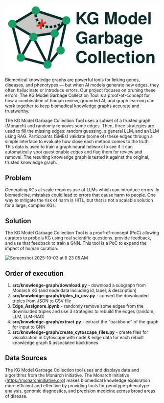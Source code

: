 ![KG-LLM/Model Garbage Collection](logo.svg)

Biomedical knowledge graphs are powerful tools for linking genes, diseases, and phenotypes — but when AI models generate new edges, they often hallucinate or introduce errors. Our project focuses on pruning these errors. The KG Model Garbage Collection Tool is a proof-of-concept for how a combination of human review, grounded AI, and graph learning can work together to keep biomedical knowledge graphs accurate and trustworthy.

The KG Model Garbage Collection Tool uses a subset of a trusted graph (Monarch) and randomly removes some edges.  Then, three strategies are used to fill the missing edges: random guessing, a general LLM, and an LLM using RAG. Participants (SMEs) validate (some of) these edges through a simple interface to evaluate how close each method comes to the truth. This data is used to train a graph neural network to see if it can automatically spot questionable edges and flag them for review and removal. The resulting knowledge graph is tested it against the original, trusted knowledge graph. 

## Problem
Generating KGs at scale requires use of LLMs which can introduce errors. In biomedicine, mistakes could lead to errors that cause harm to people. One way to mitigate the risk of harm is HITL, but that is not a scalable solution for a large, complex KGs. 

## Solution
The KG Model Garbage Collection Tool is a proof-of-concept (PoC) allowing curators to probe a KG using real scientific questions, provide feedback, and use that feedback to train a GNN. This tool is a PoC to expand the impact of human curation.

<img width="561" height="518" alt="Screenshot 2025-10-03 at 9 23 05 AM" src="https://github.com/user-attachments/assets/933c615e-d665-4841-a5d6-1bd89adf72d0" />

## Order of execution
1. **src/knowledge-graph/download.py** - download a subgraph from Monarch KG (and node data including id, label, & description)
2. **src/knowledge-graph/triples_to_csv.py** - convert the downloaded triples from JSON to CSV file
3. **Edge_Assignore.ipynb** - randomly remove some edges from the downloaded triples and use 3 strategies to rebuild the edges (random, LLM, LLM-RAG)
4. **src/knowledge-graph/extract.py** - extract the "backbone" of the graph for input to GNN
5. **src/knowledge-graph/create_cytoscape_files.py** - create files for visualization in Cytoscape with node & edge data for each rebuilt knowledge graph & associated backbones

## Data Sources
The KG Model Garbage Collection tool uses and displays data and algorithms from the Monarch Initiative. The Monarch Initiative (https://monarchinitiative.org) makes biomedical knowledge exploration more efficient and effective by providing tools for genotype-phenotype analysis, genomic diagnostics, and precision medicine across broad areas of disease.
